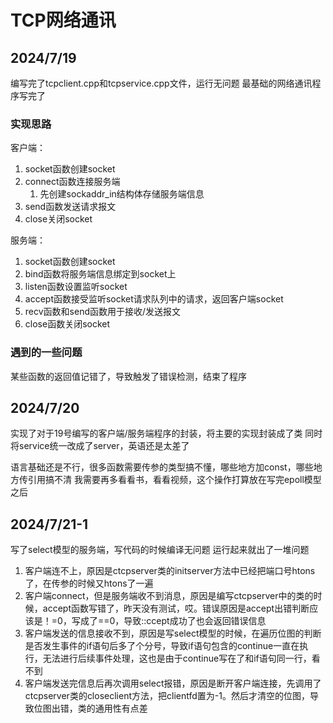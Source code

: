 # TCP网络通讯

## 2024/7/19

编写完了tcpclient.cpp和tcpservice.cpp文件，运行无问题
最基础的网络通讯程序写完了

### 实现思路

客户端：

1. socket函数创建socket
2. connect函数连接服务端
   1. 先创建sockaddr_in结构体存储服务端信息
3. send函数发送请求报文
4. close关闭socket

服务端：

1. socket函数创建socket
2. bind函数将服务端信息绑定到socket上
3. listen函数设置监听socket
4. accept函数接受监听socket请求队列中的请求，返回客户端socket
5. recv函数和send函数用于接收/发送报文
6. close函数关闭socket

### 遇到的一些问题

某些函数的返回值记错了，导致触发了错误检测，结束了程序

## 2024/7/20

实现了对于19号编写的客户端/服务端程序的封装，将主要的实现封装成了类
同时将service统一改成了server，英语还是太差了

语言基础还是不行，很多函数需要传参的类型搞不懂，哪些地方加const，哪些地方传引用搞不清
我需要再多看看书，看看视频，这个操作打算放在写完epoll模型之后

## 2024/7/21-1

写了select模型的服务端，写代码的时候编译无问题
运行起来就出了一堆问题

1. 客户端连不上，原因是ctcpserver类的initserver方法中已经把端口号htons了，在传参的时候又htons了一遍
2. 客户端connect，但是服务端收不到消息，原因是编写ctcpserver中的类的时候，accept函数写错了，昨天没有测试，哎。错误原因是accept出错判断应该是！=0，写成了==0，导致::ccept成功了也会返回错误信息
3. 客户端发送的信息接收不到，原因是写select模型的时候，在遍历位图的判断是否发生事件的if语句后多了个分号，导致if语句包含的continue一直在执行，无法进行后续事件处理，这也是由于continue写在了和if语句同一行，看不到
4. 客户端发送完信息后再次调用select报错，原因是断开客户端连接，先调用了ctcpserver类的closeclient方法，把clientfd置为-1。然后才清空的位图，导致位图出错，类的通用性有点差
